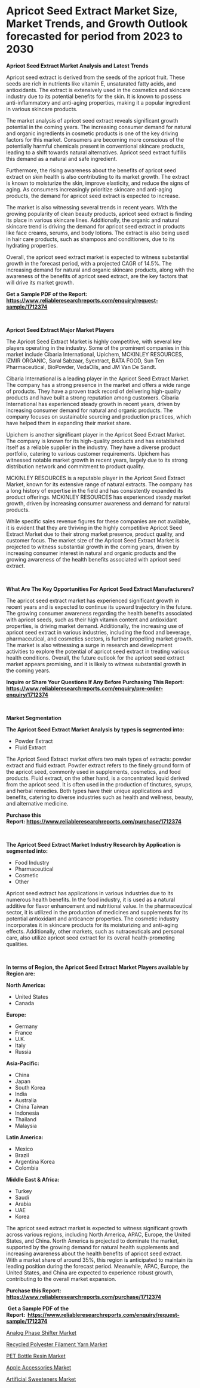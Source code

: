 <p><h1>Apricot Seed Extract Market Size, Market Trends, and Growth Outlook forecasted for period from 2023 to 2030</h1></p><p><strong>Apricot Seed Extract Market Analysis and Latest Trends</strong></p>
<p><p>Apricot seed extract is derived from the seeds of the apricot fruit. These seeds are rich in nutrients like vitamin E, unsaturated fatty acids, and antioxidants. The extract is extensively used in the cosmetics and skincare industry due to its potential benefits for the skin. It is known to possess anti-inflammatory and anti-aging properties, making it a popular ingredient in various skincare products.</p><p>The market analysis of apricot seed extract reveals significant growth potential in the coming years. The increasing consumer demand for natural and organic ingredients in cosmetic products is one of the key driving factors for this market. Consumers are becoming more conscious of the potentially harmful chemicals present in conventional skincare products, leading to a shift towards natural alternatives. Apricot seed extract fulfills this demand as a natural and safe ingredient.</p><p>Furthermore, the rising awareness about the benefits of apricot seed extract on skin health is also contributing to its market growth. The extract is known to moisturize the skin, improve elasticity, and reduce the signs of aging. As consumers increasingly prioritize skincare and anti-aging products, the demand for apricot seed extract is expected to increase.</p><p>The market is also witnessing several trends in recent years. With the growing popularity of clean beauty products, apricot seed extract is finding its place in various skincare lines. Additionally, the organic and natural skincare trend is driving the demand for apricot seed extract in products like face creams, serums, and body lotions. The extract is also being used in hair care products, such as shampoos and conditioners, due to its hydrating properties.</p><p>Overall, the apricot seed extract market is expected to witness substantial growth in the forecast period, with a projected CAGR of 14.5%. The increasing demand for natural and organic skincare products, along with the awareness of the benefits of apricot seed extract, are the key factors that will drive its market growth.</p></p>
<p><strong>Get a Sample PDF of the Report:&nbsp; <a href="https://www.reliableresearchreports.com/enquiry/request-sample/1712374">https://www.reliableresearchreports.com/enquiry/request-sample/1712374</a></strong></p>
<p>&nbsp;</p>
<p><strong>Apricot Seed Extract Major Market Players</strong></p>
<p><p>The Apricot Seed Extract Market is highly competitive, with several key players operating in the industry. Some of the prominent companies in this market include Cibaria International, Upichem, MCKINLEY RESOURCES, IZMIR ORGANIC, Saral Sabzaar, Syextract, BATA FOOD, Sun Ten Pharmaceutical, BioPowder, VedaOils, and JM Van De Sandt.</p><p>Cibaria International is a leading player in the Apricot Seed Extract Market. The company has a strong presence in the market and offers a wide range of products. They have a proven track record of delivering high-quality products and have built a strong reputation among customers. Cibaria International has experienced steady growth in recent years, driven by increasing consumer demand for natural and organic products. The company focuses on sustainable sourcing and production practices, which have helped them in expanding their market share.</p><p>Upichem is another significant player in the Apricot Seed Extract Market. The company is known for its high-quality products and has established itself as a reliable supplier in the industry. They have a diverse product portfolio, catering to various customer requirements. Upichem has witnessed notable market growth in recent years, largely due to its strong distribution network and commitment to product quality.</p><p>MCKINLEY RESOURCES is a reputable player in the Apricot Seed Extract Market, known for its extensive range of natural extracts. The company has a long history of expertise in the field and has consistently expanded its product offerings. MCKINLEY RESOURCES has experienced steady market growth, driven by increasing consumer awareness and demand for natural products.</p><p>While specific sales revenue figures for these companies are not available, it is evident that they are thriving in the highly competitive Apricot Seed Extract Market due to their strong market presence, product quality, and customer focus. The market size of the Apricot Seed Extract Market is projected to witness substantial growth in the coming years, driven by increasing consumer interest in natural and organic products and the growing awareness of the health benefits associated with apricot seed extract.</p></p>
<p>&nbsp;</p>
<p><strong>What Are The Key Opportunities For Apricot Seed Extract Manufacturers?</strong></p>
<p><p>The apricot seed extract market has experienced significant growth in recent years and is expected to continue its upward trajectory in the future. The growing consumer awareness regarding the health benefits associated with apricot seeds, such as their high vitamin content and antioxidant properties, is driving market demand. Additionally, the increasing use of apricot seed extract in various industries, including the food and beverage, pharmaceutical, and cosmetics sectors, is further propelling market growth. The market is also witnessing a surge in research and development activities to explore the potential of apricot seed extract in treating various health conditions. Overall, the future outlook for the apricot seed extract market appears promising, and it is likely to witness substantial growth in the coming years.</p></p>
<p><strong>Inquire or Share Your Questions If Any Before Purchasing This Report: <a href="https://www.reliableresearchreports.com/enquiry/pre-order-enquiry/1712374">https://www.reliableresearchreports.com/enquiry/pre-order-enquiry/1712374</a></strong></p>
<p>&nbsp;</p>
<p><strong>Market Segmentation</strong></p>
<p><strong>The Apricot Seed Extract Market Analysis by types is segmented into:</strong></p>
<p><ul><li>Powder Extract</li><li>Fluid Extract</li></ul></p>
<p><p>The Apricot Seed Extract market offers two main types of extracts: powder extract and fluid extract. Powder extract refers to the finely ground form of the apricot seed, commonly used in supplements, cosmetics, and food products. Fluid extract, on the other hand, is a concentrated liquid derived from the apricot seed. It is often used in the production of tinctures, syrups, and herbal remedies. Both types have their unique applications and benefits, catering to diverse industries such as health and wellness, beauty, and alternative medicine.</p></p>
<p><strong>Purchase this Report:&nbsp;<a href="https://www.reliableresearchreports.com/purchase/1712374">https://www.reliableresearchreports.com/purchase/1712374</a></strong></p>
<p>&nbsp;</p>
<p><strong>The Apricot Seed Extract Market Industry Research by Application is segmented into:</strong></p>
<p><ul><li>Food Industry</li><li>Pharmaceutical</li><li>Cosmetic</li><li>Other</li></ul></p>
<p><p>Apricot seed extract has applications in various industries due to its numerous health benefits. In the food industry, it is used as a natural additive for flavor enhancement and nutritional value. In the pharmaceutical sector, it is utilized in the production of medicines and supplements for its potential antioxidant and anticancer properties. The cosmetic industry incorporates it in skincare products for its moisturizing and anti-aging effects. Additionally, other markets, such as nutraceuticals and personal care, also utilize apricot seed extract for its overall health-promoting qualities.</p></p>
<p>&nbsp;</p>
<p><strong>In terms of Region, the Apricot Seed Extract Market Players available by Region are:</strong></p>
<p>
    <p> <strong> North America: </strong>
        <ul>
            <li>United States</li>
            <li>Canada</li>
        </ul>
        </p> 
    <p> <strong> Europe: </strong>
        <ul>
            <li>Germany</li>
            <li>France</li>
            <li>U.K.</li>
            <li>Italy</li>
            <li>Russia</li>
        </ul>
        </p> 
    <p> <strong> Asia-Pacific: </strong>
        <ul>
            <li>China</li>
            <li>Japan</li>
            <li>South Korea</li>
            <li>India</li>
            <li>Australia</li>
            <li>China Taiwan</li>
            <li>Indonesia</li>
            <li>Thailand</li>
            <li>Malaysia</li>
        </ul>
        </p> 
    <p> <strong> Latin America: </strong>
        <ul>
            <li>Mexico</li>
            <li>Brazil</li>
            <li>Argentina Korea</li>
            <li>Colombia</li>
        </ul>
        </p> 
    <p> <strong> Middle East & Africa: </strong>
        <ul>
            <li>Turkey</li>
            <li>Saudi</li>
            <li>Arabia</li>
            <li>UAE</li>
            <li>Korea</li>
        </ul>
    </p>
    </p>
<p><p>The apricot seed extract market is expected to witness significant growth across various regions, including North America, APAC, Europe, the United States, and China. North America is projected to dominate the market, supported by the growing demand for natural health supplements and increasing awareness about the health benefits of apricot seed extract. With a market share of around 35%, this region is anticipated to maintain its leading position during the forecast period. Meanwhile, APAC, Europe, the United States, and China are expected to experience robust growth, contributing to the overall market expansion.</p></p>
<p><strong>Purchase this Report: <a href="https://www.reliableresearchreports.com/purchase/1712374">https://www.reliableresearchreports.com/purchase/1712374</a></strong></p>
<p>&nbsp;<strong>Get a Sample PDF of the Report:&nbsp;&nbsp;<a href="https://www.reliableresearchreports.com/enquiry/request-sample/1712374">https://www.reliableresearchreports.com/enquiry/request-sample/1712374</a></strong></p>
<p><strong></strong></p>
<p><p><a href="https://medium.com/@heatherhall44/analog-phase-shifter-market-outlook-industry-overview-and-forecast-2023-to-2030-0526ce96f0d6">Analog Phase Shifter Market</a></p><p><a href="https://github.com/WillieWoodard/Market-Research-Report-List-2/blob/main/recycled-polyester-filament-yarn-market.md">Recycled Polyester Filament Yarn Market</a></p><p><a href="https://github.com/BryceTownsendr/Market-Research-Report-List-2/blob/main/pet-bottle-resin-market.md">PET Bottle Resin Market</a></p><p><a href="https://medium.com/@judyhunter52/apple-accessories-market-the-key-to-successful-business-strategy-forecast-till-2030-46eb3eceeff6">Apple Accessories Market</a></p><p><a href="https://medium.com/@alaynagrant2023/artificial-sweeteners-market-size-and-market-trends-complete-industry-overview-2023-to-2030-4d56bc3e1bc5">Artificial Sweeteners Market</a></p></p>